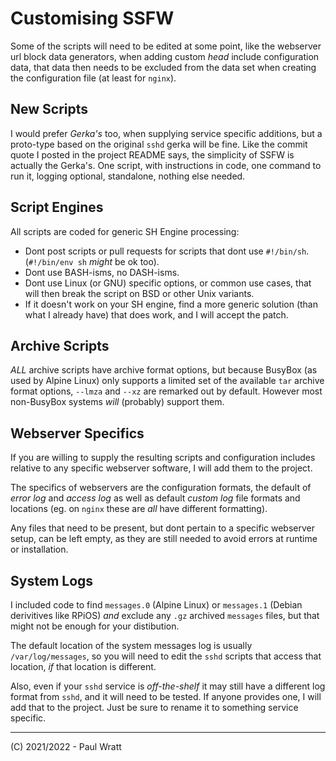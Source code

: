 # Customising SSFW

Some of the scripts will need to be edited at some point, like the webserver url block data generators, when adding custom _head_ include configuration data, that data then needs to be excluded from the data set when creating the configuration file (at least for `nginx`).


## New Scripts

I would prefer _Gerka's_ too, when supplying service specific additions, but a proto-type based on the original `sshd` gerka will be fine. Like the commit quote I posted in the project README says, the simplicity of SSFW is actually the Gerka's. One script, with instructions in code, one command to run it, logging optional, standalone, nothing else needed.


## Script Engines

All scripts are coded for generic SH Engine processing:

 - Dont post scripts or pull requests for scripts that dont use `#!/bin/sh`. (`#!/bin/env sh` _might_ be ok too).
 - Dont use BASH-isms, no DASH-isms.
 - Dont use Linux (or GNU) specific options, or common use cases, that will then break the script on BSD or other Unix variants.
 - If it doesn't work on your SH engine, find a more generic solution (than what I already have) that does work, and I will accept the patch.


## Archive Scripts

_ALL_ archive scripts have archive format options, but because BusyBox (as used by Alpine Linux) only supports a limited set of the available `tar` archive format options, `--lmza` and `--xz` are remarked out by default. However most non-BusyBox systems _will_ (probably) support them.


## Webserver Specifics

If you are willing to supply the resulting scripts and configuration includes relative to any specific webserver software, I will add them to the project.

The specifics of webservers are the configuration formats, the default of _error log_ and _access log_ as well as default _custom log_ file formats and locations (eg. on `nginx` these are _all_ have different formatting).

Any files that need to be present, but dont pertain to a specific webserver setup, can be left empty, as they are still needed to avoid errors at runtime or installation.


## System Logs

I included code to find `messages.0` (Alpine Linux) or `messages.1` (Debian derivitives like RPiOS) _and_ exclude any `.gz` archived `messages` files, but that might not be enough for your distibution.

The default location of the system messages log is usually `/var/log/messages`, so you will need to edit the `sshd` scripts that access that location, _if_ that location is different.

Also, even if your `sshd` service is _off-the-shelf_ it may still have a different log format from `sshd`, and it will need to be tested. If anyone provides one, I will add that to the project. Just be sure to rename it to something service specific.


---

(C) 2021/2022 - Paul Wratt

